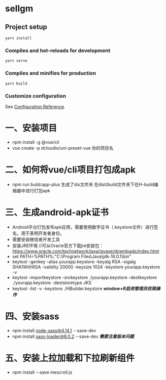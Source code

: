 # sellgm

## Project setup
```
yarn install
```

### Compiles and hot-reloads for development
```
yarn serve
```

### Compiles and minifies for production
```
yarn build
```

### Customize configuration
See [Configuration Reference](https://cli.vuejs.org/config/).

# 一、安装项目
+ npm install -g @vue/cli
+ vue create -p dcloudio/uni-preset-vue 你的项目名

# 二、如何将vue/cli项目打包成apk
+ npm run build:app-plus
	生成了dis文件夹
	在dist/build文件夹下在H-build编辑器中进行打包apk

# 三、生成android-apk证书
+ Android平台打包发布apk应用，需要使用数字证书（.keystore文件）进行签名，用于表明开发者身份。
+ 需要安装微信者开发工具
+ 安装JRE环境  //可从Oracle官方下载jre安装包：https://www.oracle.com/technetwork/java/javase/downloads/index.html
+ set PATH=%PATH%;"C:\Program Files\Java\jdk-16.0.1\bin"
+ keytool -genkey -alias yourapp.keystore -keyalg RSA -sigalg SHA1WithRSA -validity 20000 -keysize 1024 -keystore yourapp.keystore -v
+ keytool -importkeystore -srckeystore ./yourapp.keystore -destkeystore ./yourapp.keystore -deststoretype JKS
+ keytool -list -v -keystore ./HBuilder.keystore
***window+R启用管理员权限操作***

# 四、安装sass
+ npm install node-sass@4.14.1 --save-dev
+ npm install sass-loader@8.0.2 --save-dev 
***需要注意版本问题***

# 五、安装上拉加载和下拉刷新组件
+ npm install --save mescroll.js